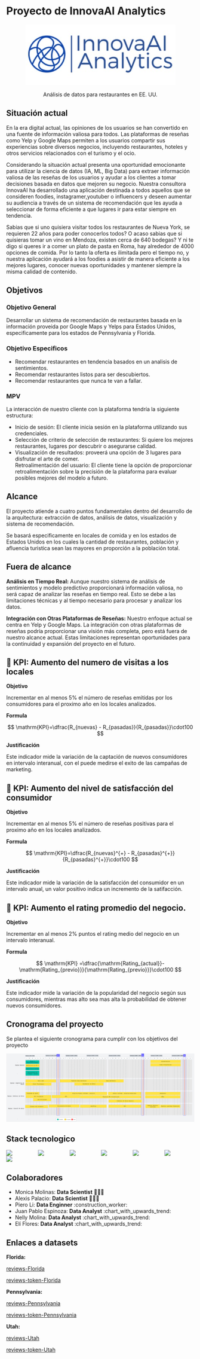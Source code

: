 # Proyecto de InnovaAI Analytics

<div align="center">
  <img src="assets\innovaLogo.jpeg">

  <p align="center">
    Análisis de datos para restaurantes en EE. UU.
    <br />
  </p>
</div>

## Situación actual

En la era digital actual, las opiniones de los usuarios se han convertido en una fuente de información valiosa para todos. Las plataformas de reseñas como Yelp y Google Maps permiten a los usuarios compartir sus experiencias sobre diversos negocios, incluyendo restaurantes, hoteles y otros servicios relacionados con el turismo y el ocio. 

Considerando la situación actual presenta una oportunidad emocionante para utilizar la ciencia de datos (IA, ML, Big Data) para extraer información valiosa de las reseñas de los usuarios y ayudar a los clientes a tomar decisiones basada en datos que mejoren su negocio. Nuestra consultora InnovaAI ha desarrollado una aplicación destinada a todos aquellos que se consideren foodies, instagramer,youtuber o influencers y deseen aumentar su audiencia a través de un sistema de recomendación que les ayuda a seleccionar de forma eficiente a que lugares ir para estar siempre en tendencia.

Sabias que si uno quisiera visitar todos los restaurantes de Nueva York, se requieren 22 años para poder conocerlos todos? O acaso sabias que si quisieras tomar un vino en Mendoza, existen cerca de 640 bodegas? Y ni te digo si queres ir a comer un plato de pasta en Roma, hay alrededor de 4000 opciones de comida. Por lo tanto la oferta es ilimitada pero el tiempo no, y nuestra aplicación ayudará a los foodies a asistir de manera eficiente a los mejores lugares, conocer nuevas oportunidades y mantener siempre la misma calidad de contenido.


## Objetivos

### Objetivo General

Desarrollar un sistema de recomendación de restaurantes basada en la información proveida por Google Maps y Yelps para Estados Unidos, especificamente para los estados de Pennsylvania y Florida.

### Objetivo Especificos

<div>
  <ul>
    <li>
      Recomendar restaurantes en tendencia basados en un analisis de sentimientos.
    <li>
      Recomendar restaurantes listos para ser descubiertos.
    <li>
      Recomendar restaurantes que nunca te van a fallar.
    </li>
  </ul>
</div>

### MPV

La interacción de nuestro  cliente con la plataforma tendría la siguiente estructura:
<div>
  <ul>
    <li>
      Inicio de sesión: El cliente inicia sesión en la plataforma utilizando sus credenciales.
    <li>
      Selección de criterio de selección de restaurantes: Si quiere los mejores restaurantes, lugares por descubrir o asegurarse calidad.
    <li>
      Visualización de resultados: proveerá una opción de 3 lugares para disfrutar el arte de comer.
    </li>
      Retroalimentación del usuario: El cliente tiene la opción de proporcionar retroalimentación sobre la precisión de la plataforma para evaluar posibles mejores del modelo a futuro.
    </li>
  </ul>
</div>

## Alcance

El proyecto atiende a cuatro puntos fundamentales dentro del desarrollo de la arquitectura: extracción de datos, análisis de datos, visualización y sistema de recomendación.

Se basará especificamente en locales de comida y en los estados de Estados Unidos en los cuales la cantidad de restaurantes, población y afluencia turistica sean las mayores en proporción a la población total.

## Fuera de alcance

**Análisis en Tiempo Real:** Aunque nuestro sistema de análisis de sentimientos y modelo predictivo proporcionará información valiosa, no será capaz de analizar las reseñas en tiempo real. Esto se debe a las limitaciones técnicas y al tiempo necesario para procesar y analizar los datos.

**Integración con Otras Plataformas de Reseñas:** Nuestro enfoque actual se centra en Yelp y Google Maps. La integración con otras plataformas de reseñas podría proporcionar una visión más completa, pero está fuera de nuestro alcance actual.
Estas limitaciones representan oportunidades para la continuidad y expansión del proyecto en el futuro.


## 🎯 KPI: Aumento del numero de visitas a los locales

**Objetivo**

Incrementar en al menos 5% el número de reseñas emitidas por los consumidores para el proximo año en los locales analizados.

**Formula**

$$
\mathrm{KPI}=\dfrac{R_{nuevas} - R_{pasadas}}{R_{pasadas}}\cdot100
$$

**Justificación**

Este indicador mide la variación de la captación de nuevos consumidores en intervalo interanual, con el puede medirse el exito de las campañas de marketing.

## 🎯 KPI: Aumento del nivel de satisfacción del consumidor

**Objetivo**

Incrementar en al menos 5% el número de reseñas positivas para el proximo año en los locales analizados.

**Formula**

$$
\mathrm{KPI}=\dfrac{R_{nuevas}^{+} - R_{pasadas}^{+}}{R_{pasadas}^{+}}\cdot100
$$

**Justificación**

Este indicador mide la variación de la satisfacción del consumidor en un intervalo anual, un valor positivo indica un incremento de la satifacción.

## 🎯 KPI: Aumento el rating promedio del negocio.

**Objetivo**

Incrementar en al menos 2% puntos el rating medio del negocio en un intervalo interanual.

**Formula**

$$
\mathrm{KPI}
=\dfrac{\mathrm{Rating_{actual}}-\mathrm{Rating_{previo}}}{\mathrm{Rating_{previo}}}\cdot100
$$

**Justificación**

Este indicador mide la variación de la popularidad del negocio según sus consumidores, mientras mas alto sea mas alta la probabilidad de obtener nuevos consumidores.

## Cronograma del proyecto

Se plantea el siguiente cronograma para cumplir con los objetivos del proyecto

<a href="https://lucid.app/lucidspark/3cb5c4c0-dee3-4f20-aa8b-1d86bae6bbe0/edit?invitationId=inv_6c32f21b-0efb-4471-a583-939fc376e67f&page=0_0#"><img src="assets\cronograma.png"></a>

## Stack tecnologico

<div style="display: flex; justify-content: space-between; flex-wrap:wrap; width: 100%">
    <img src="https://api.iconify.design/vscode-icons:file-type-python.svg" 
        style="width: 40px; margin-right:40px"/>
    <img src="https://api.iconify.design/devicon:pandas.svg" 
        style="width: 40px; margin-right:40px"/>
    <img src="https://api.iconify.design/devicon:matplotlib.svg" 
        style="width: 40px; margin-right:40px"/>
    <img src="https://api.iconify.design/logos:seaborn-icon.svg" 
        style="width: 40px; margin-right:40px"/>
    <img src="https://api.iconify.design/devicon:googlecloud.svg" 
        style="width: 40px; margin-right:40px"/>
    <img src="https://api.iconify.design/logos:apache-spark.svg" 
        style="width: 40px; margin-right:40px"/>
    <img src="https://api.iconify.design/simple-icons:polars.svg" 
        style="width: 40px; margin-right:40px"/>
</div>

## Colaboradores

<div>
  <ul>
    <li>
      Monica Molinas: <b>Data Scientist</b> 👩🏻‍🔬
    </li>
    <li>
      Alexis Palacio: <b>Data Scientist</b> 👨🏻‍🔬
    </li>
    <li>
      Piero Li: <b>Data Enginner</b> :construction_worker:
    </li>
    <li>
      Juan Pablo Espinoza: <b>Data Analyst</b> :chart_with_upwards_trend:
    </li>
    <li>
      Nelly Molina: <b>Data Analyst</b> :chart_with_upwards_trend:
    </li>
    <li>
      Elí Flores: <b>Data Analyst</b> :chart_with_upwards_trend:
    </li>
  </ul>
</div>

## Enlaces a datasets

<b>Florida:</b>

[reviews-Florida](https://drive.google.com/file/d/1-5AFCLJbYRE1r8q0QWu0zdqABiHp8ioq/view?usp=sharing)

[reviews-token-Florida](https://drive.google.com/file/d/1w2qPs3wvMgQ2wU5cmQj8NbKvOXOq7LRv/view?usp=sharing)


<b>Pennsylvania:</b>

[reviews-Pennsylvania](https://drive.google.com/file/d/1-5Vj2VEUJWiZhWMW6x6sKrVeaZZmv3WD/view?usp=sharing)

[reviews-token-Pennsylvania](https://drive.google.com/file/d/128HUtLuHcc_VGBQKlBPjm1twTYx8ckk1/view?usp=sharing)


<b>Utah:</b>

[reviews-Utah](https://drive.google.com/file/d/1_C_1bQnJxdftrvz6QVv9HylbdB6rvzil/view?usp=sharing)

[reviews-token-Utah](https://drive.google.com/file/d/1FlAbcVyPDXldOQRYsDaGAJJbTpmG12nl/view?usp=sharing)
